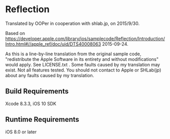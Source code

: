# Reflection

Translated by OOPer in cooperation with shlab.jp, on 2015/9/30.

Based on
<https://developer.apple.com/library/ios/samplecode/Reflection/Introduction/Intro.html#//apple_ref/doc/uid/DTS40008063>
2015-09-24.

As this is a line-by-line translation from the original sample code, "redistribute the Apple Software in its entirety and without modifications" would apply. See LICENSE.txt .
Some faults caused by my translation may exist. Not all features tested.
You should not contact to Apple or SHLab(jp) about any faults caused by my translation.


## Build Requirements

Xcode 8.3.3, iOS 10 SDK


## Runtime Requirements

iOS 8.0 or later
